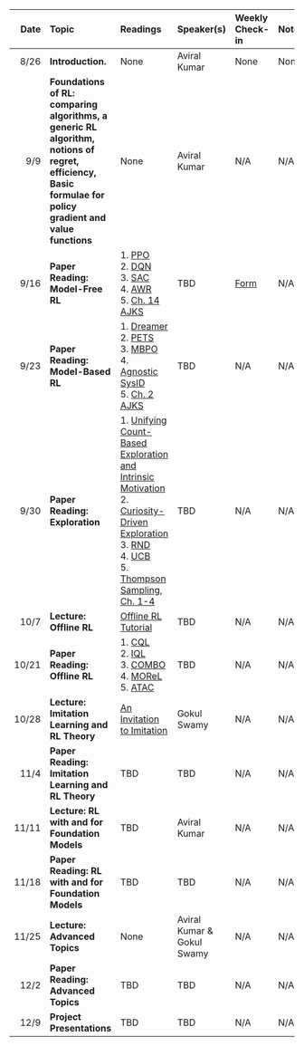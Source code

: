 
| Date | Topic | Readings |Speaker(s) | Weekly Check-in | Notes |
| ---: | :--- | :--- | :--- | :--- | --- |
|  8/26 | **Introduction.** | None | Aviral Kumar  | None | None |
|  9/9 | **Foundations of RL: comparing algorithms, a generic RL algorithm, notions of regret, efficiency, Basic formulae for policy gradient and value functions**| None | Aviral Kumar | N/A | N/A |
|  9/16 | **Paper Reading: Model-Free RL**| 1. [PPO](https://arxiv.org/abs/1707.06347) <br> 2. [DQN](https://arxiv.org/abs/1312.5602) <br> 3. [SAC](https://arxiv.org/abs/1801.01290) <br> 4. [AWR](https://arxiv.org/abs/1910.00177) <br> 5. [Ch. 14 AJKS](https://rltheorybook.github.io/rltheorybook_AJKS.pdf)  | TBD | [Form](https://forms.gle/f2tHkUFWFMjGnCRF7) | N/A |
|  9/23 | **Paper Reading: Model-Based RL**| 1. [Dreamer](https://arxiv.org/abs/2010.02193) <br> 2. [PETS](https://arxiv.org/abs/1805.12114) <br> 3. [MBPO](https://arxiv.org/abs/1906.08253) <br> 4. [Agnostic SysID](https://arxiv.org/abs/1203.1007) <br> 5. [Ch. 2 AJKS](https://rltheorybook.github.io/rltheorybook_AJKS.pdf)  | TBD | N/A | N/A |
|  9/30 | **Paper Reading: Exploration**| 1. [Unifying Count-Based Exploration and Intrinsic Motivation](https://arxiv.org/abs/1606.01868) <br> 2. [Curiosity-Driven Exploration](https://arxiv.org/abs/1705.05363) <br> 3. [RND](https://arxiv.org/abs/1810.12894) <br> 4. [UCB](https://arxiv.org/abs/1703.05449) <br> 5. [Thompson Sampling, Ch. 1-4](https://arxiv.org/abs/1707.02038) | TBD | N/A | N/A |
|  10/7 | **Lecture: Offline RL**| [Offline RL Tutorial](https://arxiv.org/abs/2005.01643) | TBD | N/A | N/A |
|  10/21 | **Paper Reading: Offline RL**| 1. [CQL](https://arxiv.org/abs/2006.04779) <br> 2. [IQL](https://arxiv.org/abs/2110.06169) <br> 3. [COMBO](https://arxiv.org/abs/2102.08363) <br> 4. [MOReL](https://arxiv.org/abs/2005.05951) <br> 5. [ATAC](https://arxiv.org/abs/2202.02446) | TBD | N/A | N/A |
|  10/28 | **Lecture: Imitation Learning and RL Theory**| [An Invitation to Imitation](https://www.ri.cmu.edu/pub_files/2015/3/InvitationToImitation_3_1415.pdf) | Gokul Swamy | N/A | N/A |
|  11/4 | **Paper Reading: Imitation Learning and RL Theory**| TBD | TBD | N/A | N/A |
|  11/11 | **Lecture: RL with and for Foundation Models**| TBD | Aviral Kumar | N/A | N/A |
|  11/18 | **Paper Reading: RL with and for Foundation Models**| TBD | TBD | N/A | N/A |
|  11/25 | **Lecture: Advanced Topics**| None | Aviral Kumar \& Gokul Swamy | N/A | N/A |
|  12/2 | **Paper Reading: Advanced Topics**| TBD | TBD | N/A | N/A |
|  12/9 | **Project Presentations**| TBD | TBD | N/A | N/A |
